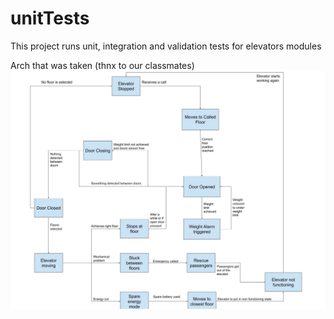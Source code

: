 # unitTests
This project runs unit, integration and validation tests for elevators modules

Arch that was taken (thnx to our classmates)
![Arch](Arch.jpg)